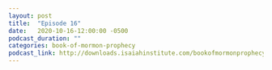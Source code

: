 ```yaml
---
layout: post
title:  "Episode 16"
date:   2020-10-16-12:00:00 -0500
podcast_duration: ""
categories: book-of-mormon-prophecy
podcast_link: http://downloads.isaiahinstitute.com/bookofmormonprophecypodcast/Episode_16_v1.mp3
---
```


